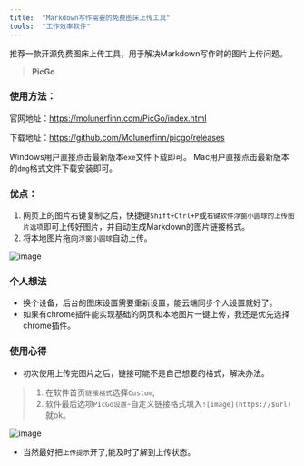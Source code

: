```yaml
---
title:  "Markdown写作需要的免费图床上传工具"
tools:  "工作效率软件"
---
```


推荐一款开源免费图床上传工具，用于解决Markdown写作时的图片上传问题。

> **PicGo**


### 使用方法：

官网地址：https://molunerfinn.com/PicGo/index.html

下载地址：https://github.com/Molunerfinn/picgo/releases

Windows用户直接点击最新版本`exe`文件下载即可。
Mac用户直接点击最新版本的`dmg`格式文件下载安装即可。

### 优点：

1. 网页上的图片右键复制之后，快捷键`Shift+Ctrl+P`或`右键软件浮窗小圆球的上传图片选项`即可上传好图片，并自动生成Markdown的图片链接格式。
2. 将本地图片拖向`浮窗小圆球`自动上传。

![image](https://cdn.yan100.top/20180727000213.png)

### 个人想法

- 换个设备，后台的图床设置需要重新设置，能云端同步个人设置就好了。
- 如果有chrome插件能实现基础的网页和本地图片一键上传，我还是优先选择chrome插件。

### 使用心得

- 初次使用上传完图片之后，链接可能不是自己想要的格式，解决办法。
>1. 在软件首页`链接格式`选择`Custom`;
>2. 软件最后选项`PicGo设置`-自定义链接格式填入`![image](https://$url)`就ok。

![image](https://cdn.yan100.top/20180727020331.png)

- 当然最好把`上传提示`开了,能及时了解到上传状态。
